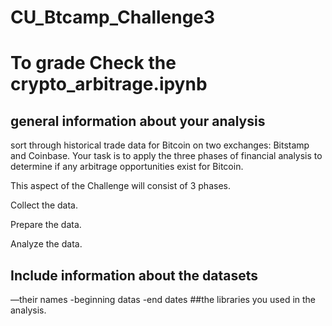 # CU_Btcamp_Challenge3

# To grade Check the crypto_arbitrage.ipynb

## general information about your analysis
sort through historical trade data for Bitcoin on two exchanges: Bitstamp and Coinbase. Your task is to apply the three phases of financial analysis to determine if any arbitrage opportunities exist for Bitcoin.

This aspect of the Challenge will consist of 3 phases.

Collect the data.

Prepare the data.

Analyze the data.

## Include information about the datasets
—their names 
-beginning datas
-end dates
##the libraries you used in the analysis.


